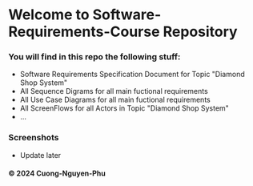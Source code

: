 # Welcome to Software-Requirements-Course Repository
### You will find in this repo the following stuff:
* Software Requirements Specification Document for Topic "Diamond Shop System"
* All Sequence Digrams for all main fuctional requirements
* All Use Case Diagrams for all main fuctional requirements
* All ScreenFlows for all Actors in Topic "Diamond Shop System"
* ...
### Screenshots
* Update later
  
#### © 2024 Cuong-Nguyen-Phu

